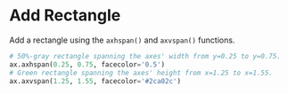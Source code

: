 # Add Rectangle

Add a rectangle using the `axhspan()` and `axvspan()` functions.

```python
# 50%-gray rectangle spanning the axes' width from y=0.25 to y=0.75.
ax.axhspan(0.25, 0.75, facecolor='0.5')
# Green rectangle spanning the axes' height from x=1.25 to x=1.55.
ax.axvspan(1.25, 1.55, facecolor='#2ca02c')
```
